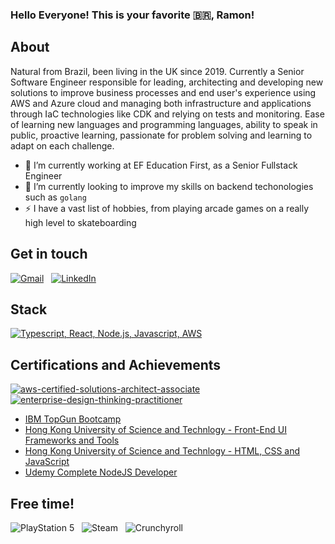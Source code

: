 ### Hello Everyone! This is your favorite 🇧🇷, Ramon!

## About
Natural from Brazil, been living in the UK since 2019.
Currently a Senior Software Engineer responsible for leading, architecting and developing new solutions to improve business processes and end user's experience using AWS and Azure cloud and managing both infrastructure and applications through IaC technologies like CDK and relying on tests and monitoring.
Ease of learning new languages ​​and programming languages, ability to speak in public, proactive learning, passionate for problem solving and learning to adapt on each challenge.


- 🔭 I’m currently working at EF Education First, as a Senior Fullstack Engineer
- 🌱 I’m currently looking to improve my skills on backend techonologies such as `golang`
- ⚡ I have a vast list of hobbies, from playing arcade games on a really high level to skateboarding

## Get in touch
<div>

[![Gmail](https://skillicons.dev/icons?i=gmail)](mailto:ramon.castan175@gmail.com?subject=Hello%20Ramon,%20From%20Github) &nbsp; 
[![LinkedIn](https://skillicons.dev/icons?i=linkedin)](https://www.linkedin.com/in/ramoncastan/) &nbsp; 

</div>

## Stack
[![Typescript, React, Node.js, Javascript, AWS](https://skillicons.dev/icons?i=ts,react,nodejs,js,aws)](https://skillicons.dev)

## Certifications and Achievements
[![aws-certified-solutions-architect-associate](https://github.com/ramon175/ramon175/assets/18333014/2470caa7-b065-42d8-8a08-6ecfccff5f8e)](https://www.credly.com/badges/0d441da3-3139-4d5d-bbcb-e2208f66d21e/public_url)
[![enterprise-design-thinking-practitioner](https://github.com/ramon175/ramon175/assets/18333014/10472390-2aae-4e6c-bd77-592a89116dd6)](https://www.credly.com/badges/d230f0e3-4ae3-4f7e-a3ab-f0d6d7980c13/public_url)

- [IBM TopGun Bootcamp](https://drive.google.com/file/d/0Bzsu224nbnDoOEFZRENPQy1DMU0/view?usp=sharing&resourcekey=0-T-cnq8Mm9TCkxno8OPKVCQ)
- [Hong Kong University of Science and Technlogy - Front-End UI Frameworks and Tools](https://drive.google.com/file/d/0Bzsu224nbnDoOEFZRENPQy1DMU0/view?usp=sharing&resourcekey=0-T-cnq8Mm9TCkxno8OPKVCQ)
- [Hong Kong University of Science and Technlogy - HTML, CSS and JavaScript](https://drive.google.com/file/d/0Bzsu224nbnDoOEFZRENPQy1DMU0/view?usp=sharing&resourcekey=0-T-cnq8Mm9TCkxno8OPKVCQ)
- [Udemy Complete NodeJS Developer](https://drive.google.com/file/d/1zJsxo5zlwifvG96L3YahXWNSg8_3NJMD/view?usp=sharing)

## Free time!
![PlayStation 5](https://img.shields.io/badge/Playstation%205-003791?style=for-the-badge&logo=playstation-5&logoColor=white) &nbsp;
![Steam](https://img.shields.io/badge/steam-%23000000.svg?style=for-the-badge&logo=steam&logoColor=white) &nbsp;
![Crunchyroll](https://img.shields.io/badge/Crunchyroll-F47521?style=for-the-badge&logo=crunchyroll&logoColor=white)
